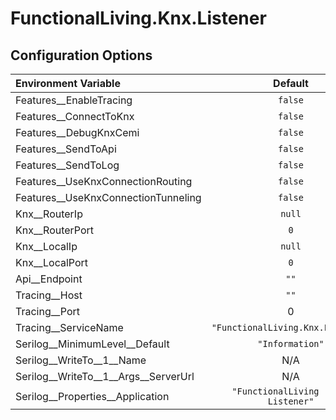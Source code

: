 # FunctionalLiving.Knx.Listener

## Configuration Options

| Environment Variable                  | Default                               | Description   |
| :---                                  | :---:                                 | :---          |
| Features__EnableTracing               | `false`                               |               |
| Features__ConnectToKnx                | `false`                               |               |
| Features__DebugKnxCemi                | `false`                               |               |
| Features__SendToApi                   | `false`                               |               |
| Features__SendToLog                   | `false`                               |               |
| Features__UseKnxConnectionRouting     | `false`                               |               |
| Features__UseKnxConnectionTunneling   | `false`                               |               |
| Knx__RouterIp                         | `null`                                |               |
| Knx__RouterPort                       | `0`                                   |               |
| Knx__LocalIp                          | `null`        	                    |               |
| Knx__LocalPort                        | `0`                                   |               |
| Api__Endpoint                         | `""`                                  |               |
| Tracing__Host                         | `""`                                  |               |
| Tracing__Port                         | 0                                     |               |
| Tracing__ServiceName                  | `"FunctionalLiving.Knx.Listener"`     |               |
| Serilog__MinimumLevel__Default        | `"Information"`                       |               |
| Serilog__WriteTo__1__Name             | N/A                                   |               |
| Serilog__WriteTo__1__Args__ServerUrl  | N/A                                   |               |
| Serilog__Properties__Application      | `"FunctionalLiving - Knx Listener"`   |               |

